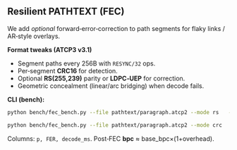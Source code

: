 ## Resilient PATHTEXT (FEC)

We add *optional* forward‑error‑correction to path segments for flaky links / AR‑style overlays.

**Format tweaks (ATCP3 v3.1)**  
- Segment paths every 256B with `RESYNC/32` ops.
- Per‑segment **CRC16** for detection.  
- Optional **RS(255,239)** parity or **LDPC‑UEP** for correction.  
- Geometric concealment (linear/arc bridging) when decode fails.

**CLI (bench):**
```bash
python bench/fec_bench.py --file pathtext/paragraph.atcp2 --mode rs   --p 0.01 0.03 0.05 --seg_size 256 --rs_t_bits 16 --out_csv fec_results_rs.csv

python bench/fec_bench.py --file pathtext/paragraph.atcp2 --mode crc   --p 0.01 0.03 0.05 --seg_size 256 --out_csv fec_results_crc.csv
```
Columns: `p, FER, decode_ms`. Post‑FEC **bpc** ≈ base_bpc×(1+overhead).
